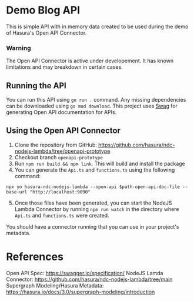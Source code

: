 # Demo Blog API
This is simple API with in memory data created to be used during the demo of Hasura's Open API Connector.

### Warning
The Open API Connector is active under developement. It has known limitations and may breakdown in certain cases.

## Running the API
You can run this API using `go run .` command. Any missing dependencies can be downloaded using `go mod download`. This project uses [Swag](https://github.com/swaggo/swag) for generating Open API documentation for APIs.

## Using the Open API Connector
1. Clone the repository from GitHub: https://github.com/hasura/ndc-nodejs-lambda/tree/openapi-prototype
2. Checkout branch `openapi-prototype`
3. Run `npm run build && npm link`. This will build and install the package
4. You can generate the `Api.ts` and `functions.ts` using the following command:
```
npx yo hasura-ndc-nodejs-lambda --open-api $path-open-api-doc-file --base-url "http://localhost:9090"
```
5. Once those files have been generated, you can start the NodeJS Lambda Connector by running `npm run watch` in the directory where `Api.ts` and `functions.ts` were created.

You should have a connector running that you can use in your project's metadata.

# References
Open API Spec: https://swagger.io/specification/
NodeJS Lamda Connector: https://github.com/hasura/ndc-nodejs-lambda/tree/main
Supergraph Modeling/Hasura Metadata: https://hasura.io/docs/3.0/supergraph-modeling/introduction